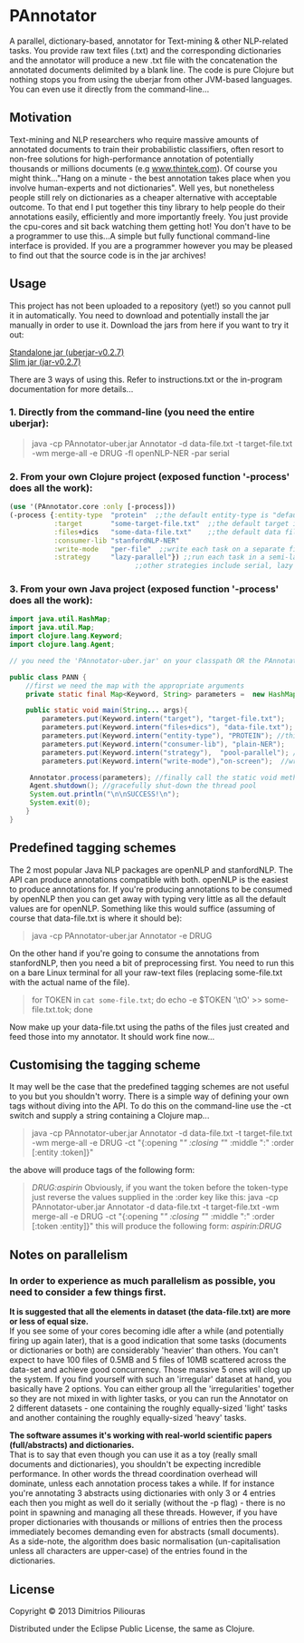 # PAnnotator
A parallel, dictionary-based, annotator for Text-mining & other NLP-related tasks. You provide raw text files (.txt) and the corresponding dictionaries and the annotator will produce a new .txt file with the concatenation the annotated documents delimited by a blank line.
The code is pure Clojure but nothing stops you from using the uberjar from other JVM-based languages. You can even use it directly from the command-line...

## Motivation
Text-mining and NLP researchers who require massive amounts of annotated documents to train their probabilistic classifiers, often resort to non-free solutions for high-performance annotation of potentially thousands or millions documents (e.g www.thintek.com). Of course you might think..."Hang on a minute - the best annotation takes place when you involve human-experts and not dictionaries". Well yes, but nonetheless people still rely on dictionaries as a cheaper alternative with acceptable outcome. To that end I put together this tiny library to help people do their annotations easily, efficiently and more importantly freely. You just provide the cpu-cores and sit back watching them getting hot! You don't have to be a programmer to use this...A simple but fully functional command-line interface is provided. If you are a programmer however you may be pleased to find out that the source code is in the jar archives!

## Usage
This project has not been  uploaded to a repository (yet!) so you cannot pull it in automatically. You need to download and potentially install the jar manually in order to use it.
Download the jars from here if you want to try it out:

 <a href="https://dl.dropbox.com/u/45723414/PAnnotator-uber.jar">Standalone jar (uberjar-v0.2.7)</a>    
 <a href="https://dl.dropbox.com/u/45723414/PAnnotator.jar">Slim jar (jar-v0.2.7)</a> 

There are 3 ways of using this. Refer to instructions.txt or the in-program documentation for more details...

### 1. Directly from the command-line (you need the entire uberjar):

>java -cp PAnnotator-uber.jar Annotator -d data-file.txt -t target-file.txt -wm merge-all -e DRUG -fl openNLP-NER -par serial

### 2. From your own Clojure project (exposed function '-process' does all the work):

```clojure
(use '(PAnnotator.core :only [-process]))
(-process {:entity-type  "protein"  ;;the default entity-type is "default" 
           :target       "some-target-file.txt"  ;;the default target is "target-file.txt"
           :files+dics   "some-data-file.txt"    ;;the default data file is "data-file.txt"
           :consumer-lib "stanfordNLP-NER"
           :write-mode   "per-file"  ;;write each task on a separate file under 'ANNOTATED/'
           :strategy     "lazy-parallel"}) ;;run each task in a semi-lazy and parallel fashion (using pmap)
           			           ;;other strategies include serial, lazy & pool-parallel (bounded thread-pool)
```           

### 3. From your own Java project (exposed function '-process' does all the work): 

```java
import java.util.HashMap;
import java.util.Map;
import clojure.lang.Keyword;
import clojure.lang.Agent; 

// you need the 'PAnnotator-uber.jar' on your classpath OR the PAnnotator.jar + clojure 1.4 and above

public class PANN {
	//first we need the map with the appropriate arguments
	private static final Map<Keyword, String> parameters =  new HashMap<Keyword, String>(); 

	public static void main(String... args){
		parameters.put(Keyword.intern("target"), "target-file.txt");    //example target-file
		parameters.put(Keyword.intern("files+dics"), "data-file.txt"); //example data-file
		parameters.put(Keyword.intern("entity-type"), "PROTEIN"); //this is optional ("default" will be used if missing)
		parameters.put(Keyword.intern("consumer-lib"), "plain-NER"); 
		parameters.put(Keyword.intern("strategy"),  "pool-parallel"); //use a bounded thread-pool
		parameters.put(Keyword.intern("write-mode"),"on-screen");  //write all annotations on a single file

	 Annotator.process(parameters); //finally call the static void method process(Map m);
	 Agent.shutdown(); //gracefully shut-down the thread pool
	 System.out.println("\n\nSUCCESS!\n");
	 System.exit(0);
	}
}
```

## Predefined tagging schemes
The 2 most popular Java NLP packages are openNLP and stanfordNLP. The API can produce annotations compatible with both. openNLP is the easiest to produce annotations for. If you're producing annotations to be consumed by openNLP then you can get away with typing very little as all the default values are for openNLP. Something like this would suffice (assuming of course that data-file.txt is where it should be):

>java -cp PAnnotator-uber.jar Annotator -e DRUG

On the other hand if you're going to consume the annotations from stanfordNLP, then you need a bit of preprocessing first.
You need to run this on a bare Linux terminal for all your raw-text files (replacing some-file.txt with the actual name of the file).

>for TOKEN in `cat some-file.txt`; do echo -e $TOKEN '\tO' >> some-file.txt.tok; done

Now make up your data-file.txt using the paths of the files just created and feed those into my annotator. It should work fine now...


## Customising the tagging scheme

It may well be the case that the predefined tagging schemes are not useful to you but you shouldn't worry. There is a simple way of defining your own tags without diving into the API. To do this on the command-line use the -ct switch and supply a string containing a Clojure map...

>java -cp PAnnotator-uber.jar Annotator -d data-file.txt -t target-file.txt -wm merge-all -e DRUG -ct "{:opening \"_\" :closing \"_\" :middle \":\" :order [:entity :token]}"

the above will produce tags of the following form: 
>_DRUG:aspirin_
Obviously, if you want the token before the token-type just reverse the values supplied in the :order key like this:
>java -cp PAnnotator-uber.jar Annotator -d data-file.txt -t target-file.txt -wm merge-all -e DRUG -ct "{:opening \"_\" :closing \"_\" :middle \":\" :order [:token :entity]}"
this will produce the following form:
>_aspirin:DRUG_ 

## Notes on parallelism

### In order to experience as much parallelism as possible, you need to consider a few things first. 

**It is suggested that all the elements in dataset (the data-file.txt) are more or less of equal size.**  
If you see some of your cores becoming idle after a while (and potentially firing up again later), that is a good indication that some tasks (documents or dictionaries or both) are considerably 'heavier' than others.
You can't expect to have 100 files of 0.5MB and 5 files of 10MB scattered across the data-set and achieve good concurrency. Those massive 5 ones will clog up the system. If you find yourself with such an 'irregular' dataset at hand, you basically have 2 options. You can either group all the 'irregularities' together so they are not mixed in with lighter tasks, or you can run the Annotator on 2 different datasets - one containing the roughly equally-sized 'light' tasks and another containing the roughly equally-sized 'heavy' tasks. 

**The software assumes it's working with real-world scientific papers (full/abstracts) and dictionaries.**   
That is to say that even though you can use it as a toy (really small documents and dictionaries), you shouldn't be expecting incredible performance. In other words the thread coordination overhead will dominate, unless each annotation process takes a while. If for instance you're annotating 3 abstracts using dictionaries with only 3 or 4 entries each then you might as well do it serially (without the -p flag) - there is no point in spawning and managing all these threads. However, if you have proper dictionaries with thousands or millions of entries then the process immediately becomes demanding even for abstracts (small documents).  
As a side-note, the algorithm does basic normalisation (un-capitalisation unless all characters are upper-case) of the entries found in the dictionaries.

## License

Copyright © 2013 Dimitrios Piliouras

Distributed under the Eclipse Public License, the same as Clojure.
